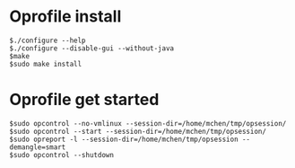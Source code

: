 # Oprofile install

    $./configure --help
    $./configure --disable-gui --without-java
    $make
    $sudo make install

# Oprofile get started

    $sudo opcontrol --no-vmlinux --session-dir=/home/mchen/tmp/opsession/
    $sudo opcontrol --start --session-dir=/home/mchen/tmp/opsession/
    $sudo opreport -l --session-dir=/home/mchen/tmp/opsession --demangle=smart
    $sudo opcontrol --shutdown
